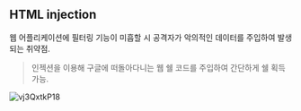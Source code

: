 ## HTML injection



웹 어플리케이션에 필터링 기능이 미흡할 시 공격자가 악의적인 데이터를 주입하여 발생되는 취약점.

> 인젝션을 이용해 구글에 떠돌아다니는 웹 쉘 코드를 주입하여 간단하게 쉘 획득 가능.

![vj3QxtkP18](https://user-images.githubusercontent.com/79683414/132443902-48467661-941e-4052-b470-ce644770c19a.png)

